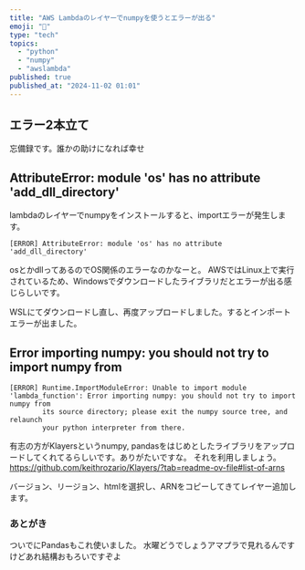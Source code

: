 ```yaml
---
title: "AWS Lambdaのレイヤーでnumpyを使うとエラーが出る"
emoji: "🚨"
type: "tech"
topics:
  - "python"
  - "numpy"
  - "awslambda"
published: true
published_at: "2024-11-02 01:01"
---
```


## エラー2本立て
忘備録です。誰かの助けになれば幸せ

## AttributeError: module 'os' has no attribute 'add_dll_directory'
lambdaのレイヤーでnumpyをインストールすると、importエラーが発生します。
```
[ERROR] AttributeError: module 'os' has no attribute 'add_dll_directory'
```

osとかdllってあるのでOS関係のエラーなのかなーと。
AWSではLinux上で実行されているため、Windowsでダウンロードしたライブラリだとエラーが出る感じらしいです。

WSLにてダウンロードし直し、再度アップロードしました。するとインポートエラーが出ました。

## Error importing numpy: you should not try to import numpy from

```
[ERROR] Runtime.ImportModuleError: Unable to import module 'lambda_function': Error importing numpy: you should not try to import numpy from
        its source directory; please exit the numpy source tree, and relaunch
        your python interpreter from there.
```

有志の方がKlayersというnumpy, pandasをはじめとしたライブラリをアップロードしてくれてるらしいです。ありがたいですな。
それを利用しましょう。
https://github.com/keithrozario/Klayers/?tab=readme-ov-file#list-of-arns

バージョン、リージョン、htmlを選択し、ARNをコピーしてきてレイヤー追加します。

### あとがき
ついでにPandasもこれ使いました。
水曜どうでしょうアマプラで見れるんですけどあれ結構おもろいですぞよ